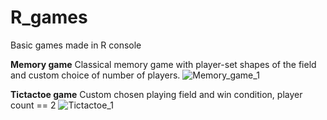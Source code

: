 # R_games
Basic games made in R console


**Memory game**
Classical memory game with player-set shapes of the field and custom choice of number of players.
![Memory_game_1](https://user-images.githubusercontent.com/92677707/144763208-0da39ce5-ecdf-434c-be3e-7cafe99b4efb.png)

**Tictactoe game**
Custom chosen playing field and win condition, player count == 2
![Tictactoe_1](https://user-images.githubusercontent.com/92677707/144763262-2a9fb90e-a465-4432-9a13-921287dbbb51.png)
